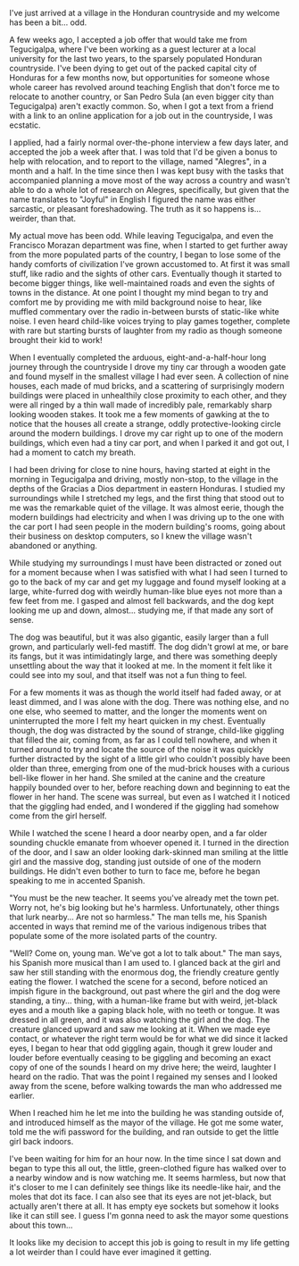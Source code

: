 I've just arrived at a village in the Honduran countryside and my welcome has been a bit... odd.

A few weeks ago, I accepted a job offer that would take me from Tegucigalpa, where I've been working as a guest lecturer at a local university for the last two years, to the sparsely populated Honduran countryside. I've been dying to get out of the packed capital city of Honduras for a few months now, but opportunities for someone whose whole career has revolved around teaching English that don't force me to relocate to another country, or San Pedro Sula (an even bigger city than Tegucigalpa) aren't exactly common. So, when I got a text from a friend with a link to an online application for a job out in the countryside, I was ecstatic. 

I applied, had a fairly normal over-the-phone interview a few days later, and accepted the job a week after that. I was told that I'd be given a bonus to help with relocation, and to report to the village, named "Alegres", in a month and a half. In the time since then I was kept busy with the tasks that accompanied planning a move most of the way across a country and wasn't able to do a whole lot of research on Alegres, specifically, but given that the name translates to "Joyful" in English I figured the name was either sarcastic, or pleasant foreshadowing. The truth as it so happens is... weirder, than that.  

My actual move has been odd. While leaving Tegucigalpa, and even the Francisco Morazan department was fine, when I started to get further away from the more populated parts of the country, I began to lose some of the handy comforts of civilization I've grown accustomed to. At first it was small stuff, like radio and the sights of other cars. Eventually though it started to become bigger things, like well-maintained roads and even the sights of towns in the distance. At one point I thought my mind began to try and comfort me by providing me with mild background noise to hear, like muffled commentary over the radio in-between bursts of static-like white noise. I even heard child-like voices trying to play games together, complete with rare but starting bursts of laughter from my radio as though someone brought their kid to work! 

When I eventually completed the arduous, eight-and-a-half-hour long journey through the countryside I drove my tiny car through a wooden gate and found myself in the smallest village I had ever seen. A collection of nine houses, each made of mud bricks, and a scattering of surprisingly modern buildings were placed in unhealthily close proximity to each other, and they were all ringed by a thin wall made of incredibly pale, remarkably sharp looking wooden stakes. It took me a few moments of gawking at the to notice that the houses all create a strange, oddly protective-looking circle around the modern buildings. I drove my car right up to one of the modern buildings, which even had a tiny car port, and when I parked it and got out, I had a moment to catch my breath. 

I had been driving for close to nine hours, having started at eight in the morning in Tegucigalpa and driving, mostly non-stop, to the village in the depths of the Gracias a Dios department in eastern Honduras. I studied my surroundings while I stretched my legs, and the first thing that stood out to me was the remarkable quiet of the village. It was almost eerie, though the modern buildings had electricity and when I was driving up to the one with the car port I had seen people in the modern building's rooms, going about their business on desktop computers, so I knew the village wasn't abandoned or anything. 

While studying my surroundings I must have been distracted or zoned out for a moment because when I was satisfied with what I had seen I turned to go to the back of my car and get my luggage and found myself looking at a large, white-furred dog with weirdly human-like blue eyes not more than a few feet from me. I gasped and almost fell backwards, and the dog kept looking me up and down, almost... studying me, if that made any sort of sense.

The dog was beautiful, but it was also gigantic, easily larger than a full grown, and particularly well-fed mastiff. The dog didn't growl at me, or bare its fangs, but it was intimidatingly large, and there was something deeply unsettling about the way that it looked at me. In the moment it felt like it could see into my soul, and that itself was not a fun thing to feel. 

For a few moments it was as though the world itself had faded away, or at least dimmed, and I was alone with the dog. There was nothing else, and no one else, who seemed to matter, and the longer the moments went on uninterrupted the more I felt my heart quicken in my chest. Eventually though, the dog was distracted by the sound of strange, child-like giggling that filled the air, coming from, as far as I could tell nowhere, and when it turned around to try and locate the source of the noise it was quickly further distracted by the sight of a little girl who couldn't possibly have been older than three, emerging from one of the mud-brick houses with a curious bell-like flower in her hand. She smiled at the canine and the creature happily bounded over to her, before reaching down and beginning to eat the flower in her hand. The scene was surreal, but even as I watched it I noticed that the giggling had ended, and I wondered if the giggling had somehow come from the girl herself. 

While I watched the scene I heard a door nearby open, and a far older sounding chuckle emanate from whoever opened it. I turned in the direction of the door, and I saw an older looking dark-skinned man smiling at the little girl and the massive dog, standing just outside of one of the modern buildings. He didn't even bother to turn to face me, before he began speaking to me in accented Spanish. 

"You must be the new teacher. It seems you've already met the town pet. Worry not, he's big looking but he's harmless. Unfortunately, other things that lurk nearby... Are not so harmless." The man tells me, his Spanish accented in ways that remind me of the various indigenous tribes that populate some of the more isolated parts of the country. 

"Well? Come on, young man. We've got a lot to talk about." The man says, his Spanish more musical than I am used to. I glanced back at the girl and saw her still standing with the enormous dog, the friendly creature gently eating the flower. I watched the scene for a second, before noticed an impish figure in the background, out past where the girl and the dog were standing, a tiny... thing, with a human-like frame but with weird, jet-black eyes and a mouth like a gaping black hole, with no teeth or tongue. It was dressed in all green, and it was also watching the girl and the dog. The creature glanced upward and saw me looking at it. When we made eye contact, or whatever the right term would be for what we did since it lacked eyes, I began to hear that odd giggling again, though it grew louder and louder before eventually ceasing to be giggling and becoming an exact copy of one of the sounds I heard on my drive here; the weird, laughter I heard on the radio. That was the point I regained my senses and I looked away from the scene, before walking towards the man who addressed me earlier. 

When I reached him he let me into the building he was standing outside of, and introduced himself as the mayor of the village. He got me some water, told me the wifi password for the building, and ran outside to get the little girl back indoors. 

I've been waiting for him for an hour now. In the time since I sat down and began to type this all out, the little, green-clothed figure has walked over to a nearby window and is now watching me. It seems harmless, but now that it's closer to me I can definitely see things like its needle-like hair, and the moles that dot its face. I can also see that its eyes are not jet-black, but actually aren't there at all. It has empty eye sockets but somehow it looks like it can still see. I guess I'm gonna need to ask the mayor some questions about this town...

It looks like my decision to accept this job is going to result in my life getting a lot weirder than I could have ever imagined it getting.